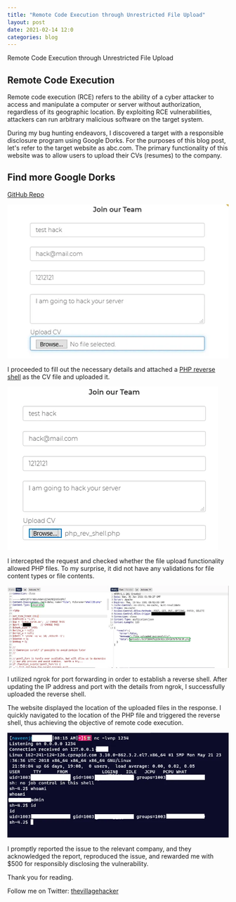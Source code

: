 ```yaml
---
title: "Remote Code Execution through Unrestricted File Upload"
layout: post
date: 2021-02-14 12:0
categories: blog
---
```


Remote Code Execution through Unrestricted File Upload

## Remote Code Execution

Remote code execution (RCE) refers to the ability of a cyber attacker to access and manipulate a computer or server without authorization, regardless of its geographic location. By exploiting RCE vulnerabilities, attackers can run arbitrary malicious software on the target system.

During my bug hunting endeavors, I discovered a target with a responsible disclosure program using Google Dorks. For the purposes of this blog post, let's refer to the target website as abc.com. The primary functionality of this website was to allow users to upload their CVs (resumes) to the company.

## Find more Google Dorks

[GitHub Repo](https://github.com/thevillagehacker/Bug-Hunting/blob/main/Dorks/Google_dorks.md)

![img](/assets/images/blogs/RCE3/1.webp)

I proceeded to fill out the necessary details and attached a [PHP reverse shell](https://github.com/thevillagehacker/Bug-Hunting/blob/main/Rev-shell/php_rev_shell.php) as the CV file and uploaded it.

![img](/assets/images/blogs/RCE3/2.webp)

I intercepted the request and checked whether the file upload functionality allowed PHP files. To my surprise, it did not have any validations for file content types or file contents.

![img](/assets/images/blogs/RCE3/3.webp)

I utilized ngrok for port forwarding in order to establish a reverse shell. After updating the IP address and port with the details from ngrok, I successfully uploaded the reverse shell.

The website displayed the location of the uploaded files in the response. I quickly navigated to the location of the PHP file and triggered the reverse shell, thus achieving the objective of remote code execution.

![img](/assets/images/blogs/RCE3/4.webp)

I promptly reported the issue to the relevant company, and they acknowledged the report, reproduced the issue, and rewarded me with $500 for responsibly disclosing the vulnerability.

Thank you for reading.

Follow me on Twitter: [thevillagehacker](https://twitter.com/thevillagehackr)